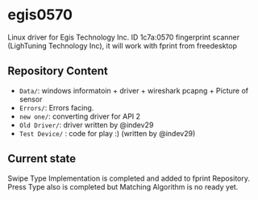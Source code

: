 # egis0570 

Linux driver for Egis Technology Inc. ID 1c7a:0570 fingerprint scanner (LighTuning Technology Inc), it will work with fprint from freedesktop


Repository Content
------------------

* `Data/`: windows informatoin + driver + wireshark pcapng + Picture of sensor
* `Errors/`: Errors facing.
* `new one/`: converting driver for API 2
* `Old Driver/`: driver written by @indev29
* `Test Device/` : code for play :) (written by @indev29) 
 

Current state
-------------
Swipe Type Implementation is completed and added to fprint Repository.
Press Type also is completed but Matching Algorithm is no ready yet.
